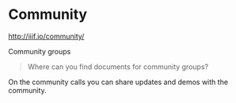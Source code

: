 # Community

http://iiif.io/community/

<!-- #todo:610 write community section -->

Community groups

> Where can you find documents for community groups?

On the community calls you can share updates and demos with the community.
